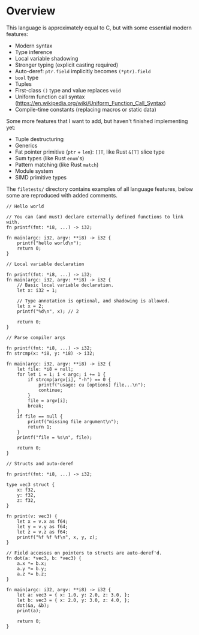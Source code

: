 # Overview

This language is approximately equal to C, but with some essential modern features:

- Modern syntax
- Type inference
- Local variable shadowing
- Stronger typing (explicit casting required)
- Auto-deref: `ptr.field` implicitly becomes `(*ptr).field`
- `bool` type
- Tuples
- First-class `()` type and value replaces `void`
- Uniform function call syntax (https://en.wikipedia.org/wiki/Uniform_Function_Call_Syntax)
- Compile-time constants (replacing macros or static data)

Some more features that I want to add, but haven't finished implementing yet:

- Tuple destructuring
- Generics
- Fat pointer primitive (`ptr` + `len`): `[]T`, like Rust `&[T]` slice type
- Sum types (like Rust `enum`'s)
- Pattern matching (like Rust `match`)
- Module system
- SIMD primitive types

The `filetests/` directory contains examples of all language features, below
some are reproduced with added comments.

```
// Hello world

// You can (and must) declare externally defined functions to link with.
fn printf(fmt: *i8, ...) -> i32;

fn main(argc: i32, argv: **i8) -> i32 {
    printf("hello world\n");
    return 0;
}
```

```
// Local variable declaration

fn printf(fmt: *i8, ...) -> i32;
fn main(argc: i32, argv: **i8) -> i32 {
    // Basic local variable declaration.
    let x: i32 = 1;

    // Type annotation is optional, and shadowing is allowed.
    let x = 2;
    printf("%d\n", x); // 2

    return 0;
}
```

```
// Parse compiler args

fn printf(fmt: *i8, ...) -> i32;
fn strcmp(x: *i8, y: *i8) -> i32;

fn main(argc: i32, argv: **i8) -> i32 {
    let file: *i8 = null;
    for let i = 1; i < argc; i += 1 {
        if strcmp(argv[i], "-h") == 0 {
            printf("usage: cu [options] file...\n");
            continue;
        }
        file = argv[i];
        break;
    }
    if file == null {
        printf("missing file argument\n");
        return 1;
    }
    printf("file = %s\n", file);

    return 0;
}
```

```
// Structs and auto-deref

fn printf(fmt: *i8, ...) -> i32;

type vec3 struct {
    x: f32,
    y: f32,
    z: f32,
}

fn print(v: vec3) {
    let x = v.x as f64;
    let y = v.y as f64;
    let z = v.z as f64;
    printf("%f %f %f\n", x, y, z);
}

// Field accesses on pointers to structs are auto-deref'd.
fn dot(a: *vec3, b: *vec3) {
    a.x *= b.x;
    a.y *= b.y;
    a.z *= b.z;
}

fn main(argc: i32, argv: **i8) -> i32 {
    let a: vec3 = { x: 1.0, y: 2.0, z: 3.0, };
    let b: vec3 = { x: 2.0, y: 3.0, z: 4.0, };
    dot(&a, &b);
    print(a);

    return 0;
}
```
